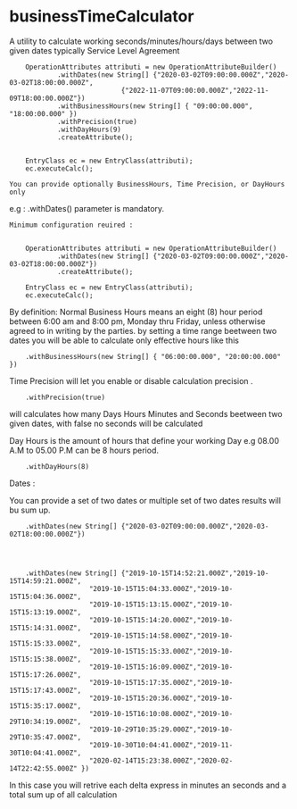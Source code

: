 # businessTimeCalculator
A utility to calculate working seconds/minutes/hours/days between two given dates typically Service Level Agreement

		OperationAttributes attributi = new OperationAttributeBuilder()
				.withDates(new String[] {"2020-03-02T09:00:00.000Z","2020-03-02T18:00:00.000Z",
                                {"2022-11-07T09:00:00.000Z","2022-11-09T18:00:00.000Z"})
				.withBusinessHours(new String[] { "09:00:00.000", "18:00:00.000" })
				.withPrecision(true)
				.withDayHours(9)
				.createAttribute();
		
		
		EntryClass ec = new EntryClass(attributi);
		ec.executeCalc();
    
    You can provide optionally BusinessHours, Time Precision, or DayHours only 
e.g :
    		.withDates() parameter is mandatory.
    
    Minimum configuration reuired :
    
    
		OperationAttributes attributi = new OperationAttributeBuilder()
				.withDates(new String[] {"2020-03-02T09:00:00.000Z","2020-03-02T18:00:00.000Z"})
				.createAttribute();
				
		EntryClass ec = new EntryClass(attributi);
		ec.executeCalc();
    
   By definition:
   Normal Business Hours means an eight (8) hour period between 6:00 am and 8:00 pm, Monday thru Friday, unless otherwise agreed to in writing by the parties.
   by setting a time range beetween two dates you will be able to calculate only effective hours like this
   

   		.withBusinessHours(new String[] { "06:00:00.000", "20:00:00.000" })
   
  Time Precision will let you enable or disable calculation precision .

   
  		.withPrecision(true) 
   
   will calculates how many Days Hours Minutes and Seconds beetween two given dates, with false no seconds will be calculated
   
   Day Hours is the amount of hours that define your working Day e.g 08.00 A.M to 05.00 P.M can be 8 hours period.
   
   		.withDayHours(8)
   
   Dates :
   
   You can provide a set of two dates or multiple set of two dates results will bu sum up.

   
   		.withDates(new String[] {"2020-03-02T09:00:00.000Z","2020-03-02T18:00:00.000Z"})
   
    


		.withDates(new String[] {"2019-10-15T14:52:21.000Z","2019-10-15T14:59:21.000Z",
					    "2019-10-15T15:04:33.000Z","2019-10-15T15:04:36.000Z",
					    "2019-10-15T15:13:15.000Z","2019-10-15T15:13:19.000Z",
					    "2019-10-15T15:14:20.000Z","2019-10-15T15:14:31.000Z",
					    "2019-10-15T15:14:58.000Z","2019-10-15T15:15:33.000Z", 
					    "2019-10-15T15:15:33.000Z","2019-10-15T15:15:38.000Z",
					    "2019-10-15T15:16:09.000Z","2019-10-15T15:17:26.000Z",
					    "2019-10-15T15:17:35.000Z","2019-10-15T15:17:43.000Z",
					    "2019-10-15T15:20:36.000Z","2019-10-15T15:35:17.000Z",
					    "2019-10-15T16:10:08.000Z","2019-10-29T10:34:19.000Z",
					    "2019-10-29T10:35:29.000Z","2019-10-29T10:35:47.000Z",
					    "2019-10-30T10:04:41.000Z","2019-11-30T10:04:41.000Z",
					    "2020-02-14T15:23:38.000Z","2020-02-14T22:42:55.000Z" })

					    
					    

 In this case you will retrive each delta express in minutes an seconds and a total sum up of all calculation
   
   
    
    
